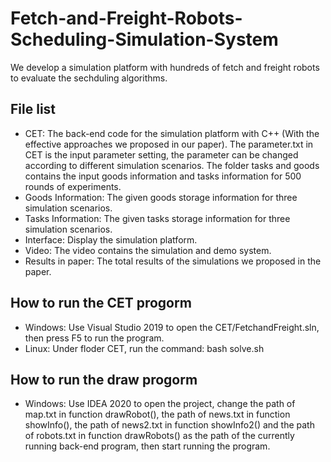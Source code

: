 # Fetch-and-Freight-Robots-Scheduling-Simulation-System
We develop a simulation platform with hundreds of fetch and freight robots to evaluate the sechduling algorithms. 

## File list
* CET: The back-end code for the simulation platform with C++ (With the effective approaches we proposed in our paper). The parameter.txt in CET is the input parameter setting, the parameter can be changed according to different simulation scenarios. The folder tasks and goods contains the input goods information and tasks information for 500 rounds of experiments.
* Goods Information: The given goods storage information for three simulation scenarios.
* Tasks Information: The given tasks storage information for three simulation scenarios.
* Interface: Display the simulation platform.
* Video: The video contains the simulation and demo system.
* Results in paper: The total results of the simulations we proposed in the paper.

## How to run the CET progorm
* Windows: Use Visual Studio 2019 to open the CET/FetchandFreight.sln, then press F5 to run the program.
* Linux: Under floder CET, run the command: bash solve.sh

## How to run the draw progorm
* Windows: Use IDEA 2020 to open the project, change the path of map.txt in function drawRobot(), the path of news.txt in function showInfo(), the path of news2.txt in function showInfo2() and the path of robots.txt in function drawRobots() as the path of the currently running back-end program, then start running the program.




